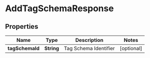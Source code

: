 

# AddTagSchemaResponse


## Properties

| Name | Type | Description | Notes |
|------------ | ------------- | ------------- | -------------|
|**tagSchemaId** | **String** | Tag Schema Identifier |  [optional] |



